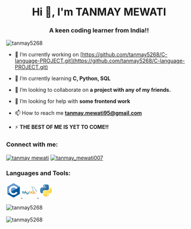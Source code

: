 <h1 align="center">Hi 👋, I'm TANMAY MEWATI</h1>
<h3 align="center">A keen coding learner from India!!</h3>

<p align="left"> <img src="https://komarev.com/ghpvc/?username=tanmay5268&label=Profile%20views&color=0e75b6&style=flat" alt="tanmay5268" /> </p>

- 🔭 I’m currently working on [https://github.com/tanmay5268/C-language-PROJECT.git](https://github.com/tanmay5268/C-language-PROJECT.git)

- 🌱 I’m currently learning **C, Python, SQL**

- 👯 I’m looking to collaborate on **a project with any of my friends.**

- 🤝 I’m looking for help with **some frontend work**

- 📫 How to reach me **tanmay.mewati95@gmail.com**

- ⚡ **THE BEST OF ME IS YET TO COME!!**

<h3 align="left">Connect with me:</h3>
<p align="left">
<a href="https://www.linkedin.com/me?trk=p_mwlite_feed-secondary_nav" target="blank"><img align="center" src="https://raw.githubusercontent.com/rahuldkjain/github-profile-readme-generator/master/src/images/icons/Social/linked-in-alt.svg" alt="tanmay mewati" height="30" width="40" /></a>
<a href="https://instagram.com/tanmay_mewati007" target="blank"><img align="center" src="https://raw.githubusercontent.com/rahuldkjain/github-profile-readme-generator/master/src/images/icons/Social/instagram.svg" alt="tanmay_mewati007" height="30" width="40" /></a>
</p>

<h3 align="left">Languages and Tools:</h3>
<p align="left"> <a href="https://www.cprogramming.com/" target="_blank" rel="noreferrer"> <img src="https://raw.githubusercontent.com/devicons/devicon/master/icons/c/c-original.svg" alt="c" width="40" height="40"/> </a> <a href="https://www.mysql.com/" target="_blank" rel="noreferrer"> <img src="https://raw.githubusercontent.com/devicons/devicon/master/icons/mysql/mysql-original-wordmark.svg" alt="mysql" width="40" height="40"/> </a> <a href="https://www.python.org" target="_blank" rel="noreferrer"> <img src="https://raw.githubusercontent.com/devicons/devicon/master/icons/python/python-original.svg" alt="python" width="40" height="40"/> </a> </p>

<p><img align="center" src="https://github-readme-stats.vercel.app/api/top-langs?username=tanmay5268&show_icons=true&locale=en&layout=compact" alt="tanmay5268" /></p>

<p><img align="center" src="https://github-readme-streak-stats.herokuapp.com/?user=tanmay5268&" alt="tanmay5268" /></p>
